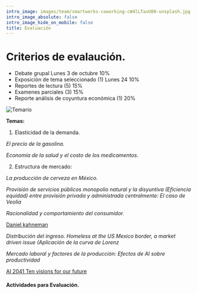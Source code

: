 ```yaml
---
intro_image: images/team/smartworks-coworking-cW4lLTavU80-unsplash.jpg
intro_image_absolute: false
intro_image_hide_on_mobile: false
title: Evaluación
---
```


# Criterios de evalaución.

- Debate grupal Lunes 3 de octubre                     10%
- Exposición de tema seleccionado (1) Lunes 24 10%
- Reportes  de lectura   (5)          15%
- Examenes  parciales    (3)          15%
- Reporte  análisis de coyuntura económica (1) 20%  




![Temario](/temario1.jpg)


**Temas:**

1. Elasticidad de la demanda.

*El precio de la gasolina.*

*Economía de la salud y el costo de los medicamentos.*

2. Estructura de mercado: 

*La producción de cerveza en México.*

*Provisión de servicios públicos monopolio natural y la disyuntiva (Eficiencia equidad) entre provisión privada y administrada centralmente: El caso de Veolia*

*Racionalidad y comportamiento del consumidor.*

[Daniel kahneman ](https://www.uzh.ch/cmsssl/suz/dam/jcr:ffffffff-fad3-547b-ffff-ffffe54d58af/10.18_kahneman_tversky_81.pdf)

*Distribución del ingreso. Homeless at the US Mexico border, a market driven issue  (Aplicación de la curva de Lorenz*

*Mercado laboral y factores de la producción: Efectos de AI sobre productividad*  

[AI 2041 Ten visions for our future](https://drive.google.com/file/d/1Ow1DjyrV21YRIOmzSVl60aPGbrNJj3ef/view?usp=sharing)


#### Actividades para Evaluación.

  
